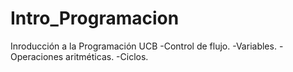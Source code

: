# Intro_Programacion
Inroducción a la Programación UCB
-Control de flujo.
-Variables.
-Operaciones aritméticas.
-Ciclos.
